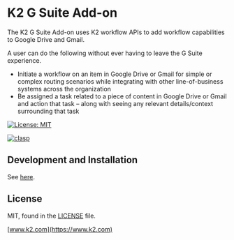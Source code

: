 # K2 G Suite Add-on

The K2 G Suite Add-on uses K2 workflow APIs to add workflow capabilities to Google Drive and Gmail. 

A user can do the following without ever having to leave the G Suite experience.
 
- Initiate a workflow on an item in Google Drive or Gmail for simple or complex routing scenarios while integrating with other line-of-business systems across the organization
- Be assigned a task related to a piece of content in Google Drive or Gmail and action that task – along with seeing any relevant details/context surrounding that task


[![License: MIT](https://img.shields.io/badge/License-MIT-yellow.svg)](https://opensource.org/licenses/MIT)

[![clasp](https://img.shields.io/badge/built%20with-clasp-4285f4.svg)](https://github.com/google/clasp)

## Development and Installation

See [here](docs/Development%20and%20Installation.md).

## License

MIT, found in the [LICENSE](./LICENSE) file.

[www.k2.com](https://www.k2.com)